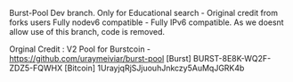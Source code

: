 Burst-Pool Dev branch. Only for Educational search - Original credit from forks users 
Fully nodev6 compatible - Fully IPv6 compatible.
As we doesnt allow use of this branch, code is removed.

Orginal Credit :
V2 Pool for Burstcoin - https://github.com/uraymeiviar/burst-pool
[Burst] BURST-8E8K-WQ2F-ZDZ5-FQWHX [Bitcoin] 1UrayjqRjSJjuouhJnkczy5AuMqJGRK4b
